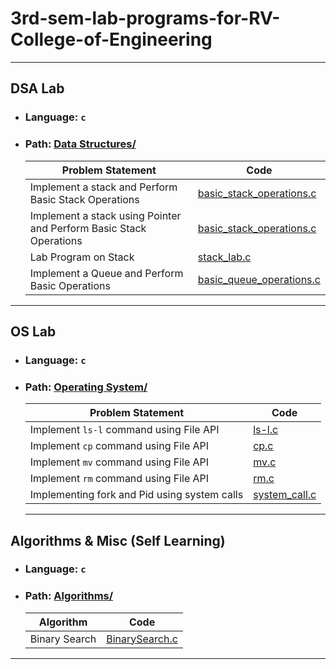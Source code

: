 # 3rd-sem-lab-programs-for-RV-College-of-Engineering

<hr>

## DSA Lab<br/>

- ### Language: `c`<br/>
- ### Path: [Data Structures/](https://github.com/Prajwalprakash3722/3rd-sem-lab-programs-for-RV-College-of-Engineering/tree/bd3007926e6e3cece19fec35207fdf4918197e0d/Data%20Structures)<br/>

  | Problem Statement                                                  | Code                                                                                                                                                                                                            |
  | ------------------------------------------------------------------ | --------------------------------------------------------------------------------------------------------------------------------------------------------------------------------------------------------------- |
  | Implement a stack and Perform Basic Stack Operations               | [basic_stack_operations.c](https://github.com/Prajwalprakash3722/3rd-sem-lab-programs-for-RV-College-of-Engineering/blob/20b1d467ab98335d945e660c4971031750b2fee7/Data%20Structures/basic_stack_operations.c)   |
  | Implement a stack using Pointer and Perform Basic Stack Operations | [basic_stack_operations.c](https://github.com/Prajwalprakash3722/3rd-sem-lab-programs-for-RV-College-of-Engineering/blob/20b1d467ab98335d945e660c4971031750b2fee7/Data%20Structures/pointer_stack_operations.c) |
  | Lab Program on Stack                                               | [stack_lab.c](https://github.com/Prajwalprakash3722/3rd-sem-lab-programs-for-RV-College-of-Engineering/blob/bd3007926e6e3cece19fec35207fdf4918197e0d/Data%20Structures/stack_lab.c)                             |
  | Implement a Queue and Perform Basic Operations                     | [basic_queue_operations.c](https://github.com/Prajwalprakash3722/3rd-sem-lab-programs-for-RV-College-of-Engineering/blob/bd3007926e6e3cece19fec35207fdf4918197e0d/Data%20Structures/basic_queue_operations.c)   |

<hr>

## OS Lab<br/>

- ### Language: `c`<br/>
- ### Path: [Operating System/](https://github.com/Prajwalprakash3722/3rd-sem-lab-programs-for-RV-College-of-Engineering/tree/master/Operating%20System)<br/>

  | Problem Statement                            | Code                                                                                                                                                          |
  | -------------------------------------------- | ------------------------------------------------------------------------------------------------------------------------------------------------------------- |
  | Implement `ls-l` command using File API      | [ls-l.c](https://github.com/Prajwalprakash3722/3rd-sem-lab-programs-for-RV-College-of-Engineering/blob/master/Operating%20System/Expt-1/ls-l.c)               |
  | Implement `cp` command using File API        | [cp.c](https://github.com/Prajwalprakash3722/3rd-sem-lab-programs-for-RV-College-of-Engineering/blob/master/Operating%20System/Expt-1/cp.c)                   |
  | Implement `mv` command using File API        | [mv.c](https://github.com/Prajwalprakash3722/3rd-sem-lab-programs-for-RV-College-of-Engineering/blob/master/Operating%20System/Expt-1/mv.c)                   |
  | Implement `rm` command using File API        | [rm.c](https://github.com/Prajwalprakash3722/3rd-sem-lab-programs-for-RV-College-of-Engineering/blob/master/Operating%20System/Expt-1/rm.c)                   |
  | Implementing fork and Pid using system calls | [system_call.c](https://github.com/Prajwalprakash3722/3rd-sem-lab-programs-for-RV-College-of-Engineering/blob/master/Operating%20System/Expt-2/system_call.c) |

  <hr>

## Algorithms & Misc (Self Learning)<br/>

- ### Language: `c`<br/>
- ### Path: [Algorithms/](https://github.com/Prajwalprakash3722/3rd-sem-lab-programs-for-RV-College-of-Engineering/tree/bd3007926e6e3cece19fec35207fdf4918197e0d/Algorithms)<br/>

  | Algorithm     | Code                                                                                                                                             |
  | ------------- | ------------------------------------------------------------------------------------------------------------------------------------------------ |
  | Binary Search | [BinarySearch.c](https://github.com/Prajwalprakash3722/3rd-sem-lab-programs-for-RV-College-of-Engineering/blob/master/Algorithms/BinarySearch.c) |

<hr>
